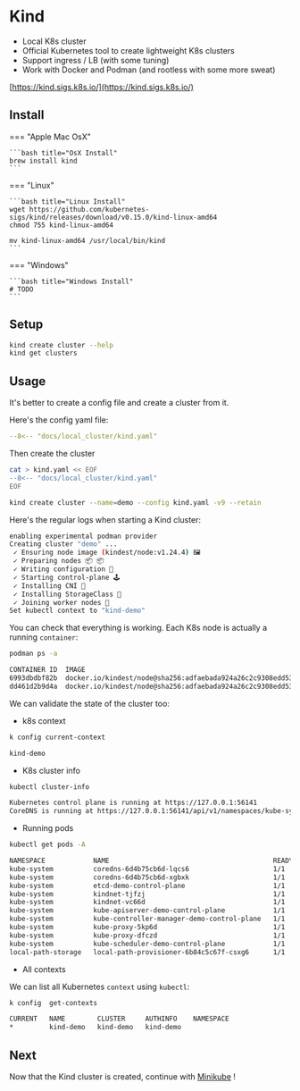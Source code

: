 # Kind

- Local K8s cluster
- Official Kubernetes tool to create lightweight K8s clusters
- Support ingress / LB (with some tuning)
- Work with Docker and Podman (and rootless with some more sweat)

[https://kind.sigs.k8s.io/](https://kind.sigs.k8s.io/)

## Install

=== "Apple Mac OsX"

    ```bash title="OsX Install"
    brew install kind
    ```

=== "Linux"

    ```bash title="Linux Install"
    wget https://github.com/kubernetes-sigs/kind/releases/download/v0.15.0/kind-linux-amd64
    chmod 755 kind-linux-amd64

    mv kind-linux-amd64 /usr/local/bin/kind
    ```

=== "Windows"

    ```bash title="Windows Install"
    # TODO
    ```

## Setup

```bash
kind create cluster --help
kind get clusters
```

## Usage

It's better to create a config file and create a cluster from it. 

Here's the config yaml file:

```yaml linenums="1" title="kind.yaml"
--8<-- "docs/local_cluster/kind.yaml"
```

Then create the cluster

```bash
cat > kind.yaml << EOF
--8<-- "docs/local_cluster/kind.yaml"
EOF

kind create cluster --name=demo --config kind.yaml -v9 --retain
```

Here's the regular logs when starting a Kind cluster:

```bash
enabling experimental podman provider
Creating cluster "demo" ...
 ✓ Ensuring node image (kindest/node:v1.24.4) 🖼
 ✓ Preparing nodes 📦 📦
 ✓ Writing configuration 📜
 ✓ Starting control-plane 🕹️
 ✓ Installing CNI 🔌
 ✓ Installing StorageClass 💾
 ✓ Joining worker nodes 🚜
Set kubectl context to "kind-demo"
```

You can check that everything is working. Each K8s node is actually a running `container`:

```bash
podman ps -a
```
```bash
CONTAINER ID  IMAGE                                                                                           COMMAND     CREATED        STATUS            PORTS                                        NAMES
6993dbdbf82b  docker.io/kindest/node@sha256:adfaebada924a26c2c9308edd53c6e33b3d4e453782c0063dc0028bdebaddf98              3 minutes ago  Up 3 minutes ago  127.0.0.1:55210->6443/tcp                    demo-control-plane
dd461d2b9d4a  docker.io/kindest/node@sha256:adfaebada924a26c2c9308edd53c6e33b3d4e453782c0063dc0028bdebaddf98              3 minutes ago  Up 3 minutes ago  0.0.0.0:3080->80/tcp, 0.0.0.0:3443->443/tcp  demo-worker
```

We can validate the state of the cluster too:

- k8s context

```bash
k config current-context
```
```bash
kind-demo
```

- K8s cluster info

```bash
kubectl cluster-info
```
```bash
Kubernetes control plane is running at https://127.0.0.1:56141
CoreDNS is running at https://127.0.0.1:56141/api/v1/namespaces/kube-system/services/kube-dns:dns/proxy
```

- Running pods

```bash
kubectl get pods -A
```
```bash
NAMESPACE            NAME                                         READY   STATUS    RESTARTS   AGE
kube-system          coredns-6d4b75cb6d-lqcs6                     1/1     Running   0          4m6s
kube-system          coredns-6d4b75cb6d-xgbxk                     1/1     Running   0          4m6s
kube-system          etcd-demo-control-plane                      1/1     Running   0          4m18s
kube-system          kindnet-tjfzj                                1/1     Running   0          4m6s
kube-system          kindnet-vc66d                                1/1     Running   0          4m1s
kube-system          kube-apiserver-demo-control-plane            1/1     Running   0          4m18s
kube-system          kube-controller-manager-demo-control-plane   1/1     Running   0          4m18s
kube-system          kube-proxy-5kp6d                             1/1     Running   0          4m6s
kube-system          kube-proxy-dfczd                             1/1     Running   0          4m1s
kube-system          kube-scheduler-demo-control-plane            1/1     Running   0          4m18s
local-path-storage   local-path-provisioner-6b84c5c67f-csxg6      1/1     Running   0          4m6s
```

- All contexts

We can list all Kubernetes `context` using `kubectl`:

```bash
k config  get-contexts
```
```bash
CURRENT   NAME        CLUSTER     AUTHINFO    NAMESPACE
*         kind-demo   kind-demo   kind-demo
```

## Next

Now that the Kind cluster is created, continue with [Minikube](minikube.md) !